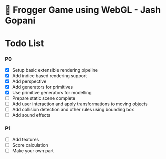 # :frog: Frogger Game using WebGL - Jash Gopani

# Todo List

### P0

-   [x] Setup basic extensible rendering pipeline
-   [x] Add indice based rendering support
-   [x] Add perspective
-   [x] Add generators for primitives
-   [x] Use primitive generators for modelling
-   [ ] Prepare static scene complete
-   [ ] Add user interaction and apply transformations to moving objects
-   [ ] Add collision detection and other rules using bounding box
-   [ ] Add sound effects

### P1

-   [ ] Add textures
-   [ ] Score calculation
-   [ ] Make your own part

